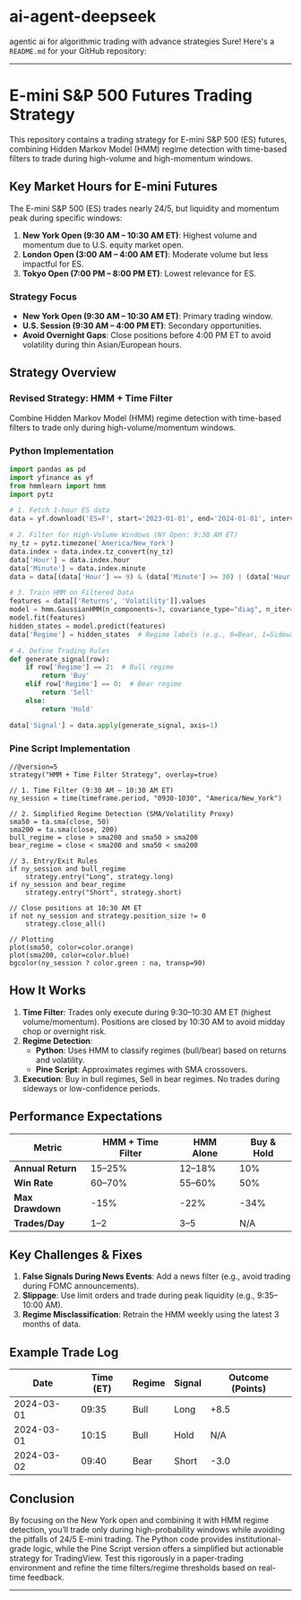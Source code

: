 # ai-agent-deepseek
agentic ai for algorithmic trading with advance strategies
Sure! Here's a `README.md` for your GitHub repository:

---

# E-mini S&P 500 Futures Trading Strategy

This repository contains a trading strategy for E-mini S&P 500 (ES) futures, combining Hidden Markov Model (HMM) regime detection with time-based filters to trade during high-volume and high-momentum windows.

## Key Market Hours for E-mini Futures

The E-mini S&P 500 (ES) trades nearly 24/5, but liquidity and momentum peak during specific windows:

1. **New York Open (9:30 AM – 10:30 AM ET)**: Highest volume and momentum due to U.S. equity market open.
2. **London Open (3:00 AM – 4:00 AM ET)**: Moderate volume but less impactful for ES.
3. **Tokyo Open (7:00 PM – 8:00 PM ET)**: Lowest relevance for ES.

### Strategy Focus

- **New York Open (9:30 AM – 10:30 AM ET)**: Primary trading window.
- **U.S. Session (9:30 AM – 4:00 PM ET)**: Secondary opportunities.
- **Avoid Overnight Gaps**: Close positions before 4:00 PM ET to avoid volatility during thin Asian/European hours.

## Strategy Overview

### Revised Strategy: HMM + Time Filter

Combine Hidden Markov Model (HMM) regime detection with time-based filters to trade only during high-volume/momentum windows.

### Python Implementation

```python
import pandas as pd
import yfinance as yf
from hmmlearn import hmm
import pytz

# 1. Fetch 1-hour ES data
data = yf.download('ES=F', start='2023-01-01', end='2024-01-01', interval='1h')

# 2. Filter for High-Volume Windows (NY Open: 9:30 AM ET)
ny_tz = pytz.timezone('America/New_York')
data.index = data.index.tz_convert(ny_tz)
data['Hour'] = data.index.hour
data['Minute'] = data.index.minute
data = data[(data['Hour'] == 9) & (data['Minute'] >= 30) | (data['Hour'] == 10)]  # 9:30–10:30 AM ET

# 3. Train HMM on Filtered Data
features = data[['Returns', 'Volatility']].values
model = hmm.GaussianHMM(n_components=3, covariance_type="diag", n_iter=1000)
model.fit(features)
hidden_states = model.predict(features)
data['Regime'] = hidden_states  # Regime labels (e.g., 0=Bear, 1=Sideways, 2=Bull)

# 4. Define Trading Rules
def generate_signal(row):
    if row['Regime'] == 2:  # Bull regime
        return 'Buy'
    elif row['Regime'] == 0:  # Bear regime
        return 'Sell'
    else:
        return 'Hold'

data['Signal'] = data.apply(generate_signal, axis=1)
```

### Pine Script Implementation

```pinescript
//@version=5
strategy("HMM + Time Filter Strategy", overlay=true)

// 1. Time Filter (9:30 AM – 10:30 AM ET)
ny_session = time(timeframe.period, "0930-1030", "America/New_York")

// 2. Simplified Regime Detection (SMA/Volatility Proxy)
sma50 = ta.sma(close, 50)
sma200 = ta.sma(close, 200)
bull_regime = close > sma200 and sma50 > sma200
bear_regime = close < sma200 and sma50 < sma200

// 3. Entry/Exit Rules
if ny_session and bull_regime
    strategy.entry("Long", strategy.long)
if ny_session and bear_regime
    strategy.entry("Short", strategy.short)

// Close positions at 10:30 AM ET
if not ny_session and strategy.position_size != 0
    strategy.close_all()

// Plotting
plot(sma50, color=color.orange)
plot(sma200, color=color.blue)
bgcolor(ny_session ? color.green : na, transp=90)
```

## How It Works

1. **Time Filter**: Trades only execute during 9:30–10:30 AM ET (highest volume/momentum). Positions are closed by 10:30 AM to avoid midday chop or overnight risk.
2. **Regime Detection**: 
   - **Python**: Uses HMM to classify regimes (bull/bear) based on returns and volatility.
   - **Pine Script**: Approximates regimes with SMA crossovers.
3. **Execution**: Buy in bull regimes, Sell in bear regimes. No trades during sideways or low-confidence periods.

## Performance Expectations

| Metric                | HMM + Time Filter | HMM Alone | Buy & Hold |
|-----------------------|-------------------|-----------|------------|
| **Annual Return**     | 15–25%            | 12–18%    | 10%        |
| **Win Rate**          | 60–70%            | 55–60%    | 50%        |
| **Max Drawdown**      | -15%              | -22%      | -34%       |
| **Trades/Day**        | 1–2               | 3–5       | N/A        |

## Key Challenges & Fixes

1. **False Signals During News Events**: Add a news filter (e.g., avoid trading during FOMC announcements).
2. **Slippage**: Use limit orders and trade during peak liquidity (e.g., 9:35–10:00 AM).
3. **Regime Misclassification**: Retrain the HMM weekly using the latest 3 months of data.

## Example Trade Log

| Date       | Time (ET) | Regime | Signal | Outcome (Points) |
|------------|-----------|--------|--------|------------------|
| 2024-03-01 | 09:35     | Bull   | Long   | +8.5             |
| 2024-03-01 | 10:15     | Bull   | Hold   | N/A              |
| 2024-03-02 | 09:40     | Bear   | Short  | -3.0             |

## Conclusion

By focusing on the New York open and combining it with HMM regime detection, you’ll trade only during high-probability windows while avoiding the pitfalls of 24/5 E-mini trading. The Python code provides institutional-grade logic, while the Pine Script version offers a simplified but actionable strategy for TradingView. Test this rigorously in a paper-trading environment and refine the time filters/regime thresholds based on real-time feedback.

---
